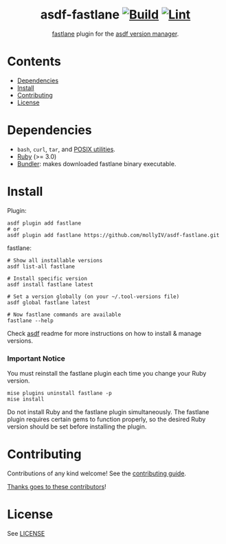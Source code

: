 <div align="center">

# asdf-fastlane [![Build](https://github.com/mollyIV/asdf-fastlane/actions/workflows/build.yml/badge.svg)](https://github.com/mollyIV/asdf-fastlane/actions/workflows/build.yml) [![Lint](https://github.com/mollyIV/asdf-fastlane/actions/workflows/lint.yml/badge.svg)](https://github.com/mollyIV/asdf-fastlane/actions/workflows/lint.yml)

[fastlane](https://fastlane.tools) plugin for the [asdf version manager](https://asdf-vm.com).

</div>

# Contents

- [Dependencies](#dependencies)
- [Install](#install)
- [Contributing](#contributing)
- [License](#license)

# Dependencies

- `bash`, `curl`, `tar`, and [POSIX utilities](https://pubs.opengroup.org/onlinepubs/9699919799/idx/utilities.html).
- [Ruby](https://www.ruby-lang.org/en/) (>= 3.0)
- [Bundler](https://bundler.io): makes downloaded fastlane binary executable.

# Install

Plugin:

```shell
asdf plugin add fastlane
# or
asdf plugin add fastlane https://github.com/mollyIV/asdf-fastlane.git
```

fastlane:

```shell
# Show all installable versions
asdf list-all fastlane

# Install specific version
asdf install fastlane latest

# Set a version globally (on your ~/.tool-versions file)
asdf global fastlane latest

# Now fastlane commands are available
fastlane --help
```

Check [asdf](https://github.com/asdf-vm/asdf) readme for more instructions on how to
install & manage versions.

### Important Notice

You must reinstall the fastlane plugin each time you change your Ruby version.

```shell
mise plugins uninstall fastlane -p
mise install
```

Do not install Ruby and the fastlane plugin simultaneously. The fastlane plugin requires certain gems to function properly, so the desired Ruby version should be set before installing the plugin.

# Contributing

Contributions of any kind welcome! See the [contributing guide](contributing.md).

[Thanks goes to these contributors](https://github.com/mollyIV/asdf-fastlane/graphs/contributors)!

# License

See [LICENSE](LICENSE)